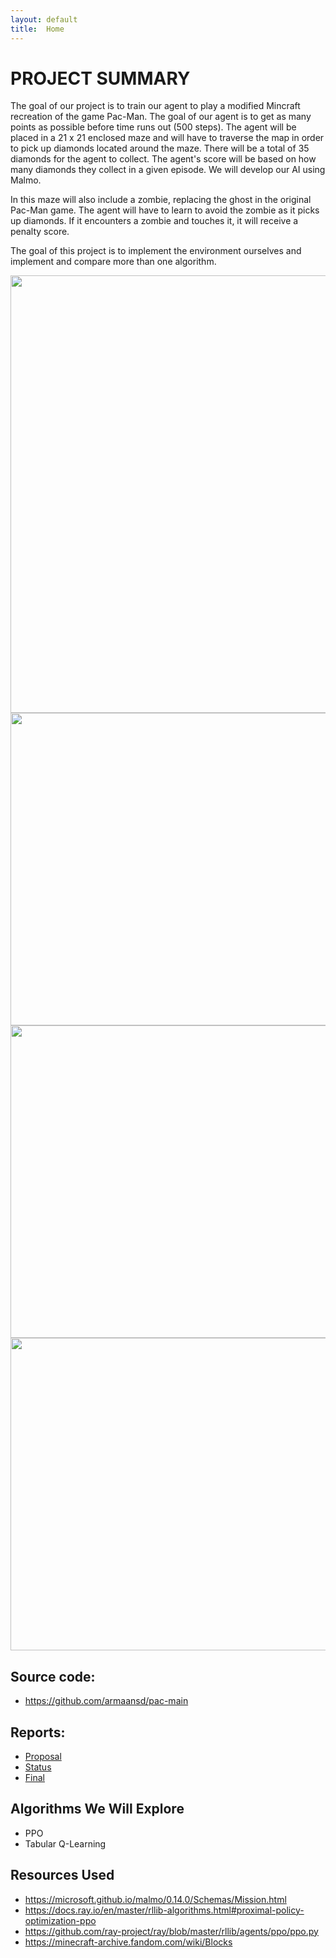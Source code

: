 ```yaml
---
layout: default
title:  Home
---
```


# PROJECT SUMMARY

<p>The goal of our project is to train our agent to play a modified Mincraft recreation of the game Pac-Man. The goal of our agent is to get as many points as possible before time runs out (500 steps). The agent will be placed in a 21 x 21 enclosed maze and will have to traverse the map in order to pick up diamonds located around the maze. There will be a total of 35 diamonds for the agent to collect. The agent's score will be based on how many diamonds they collect in a given episode. We will develop our AI using Malmo. </p>

<p>In this maze will also include a zombie, replacing the ghost in the original Pac-Man game. The agent will have to learn to avoid the zombie as it picks up diamonds. If it encounters a zombie and touches it, it will receive a penalty score.</p>

<p>The goal of this project is to implement the environment ourselves and implement and compare more than one algorithm. </p>

<img src="https://user-images.githubusercontent.com/75513952/143676889-5ba0d833-10fb-4568-87b7-7dbb9cb87a60.png" width="1000" height="700">

<img src="https://user-images.githubusercontent.com/75513952/143676641-45fbcbaf-842f-4e17-808b-c54a588448a0.png" width="700" height="500">
<img src="https://user-images.githubusercontent.com/75513952/143676574-9cbbb382-7f74-49aa-b04b-06b1dbf32708.png" width="700" height="500">
<img src="https://user-images.githubusercontent.com/75513952/143676588-5da81454-81ae-4428-adb4-72fdf4013a3e.png" width="700" height="500">


## Source code: 
- <https://github.com/armaansd/pac-main>

## Reports:
- [Proposal](proposal.html)
- [Status](status.html)
- [Final](final.html)

## Algorithms We Will Explore
- PPO
- Tabular Q-Learning

## Resources Used 

- <https://microsoft.github.io/malmo/0.14.0/Schemas/Mission.html>
- <https://docs.ray.io/en/master/rllib-algorithms.html#proximal-policy-optimization-ppo>   
- <https://github.com/ray-project/ray/blob/master/rllib/agents/ppo/ppo.py>    
- <https://minecraft-archive.fandom.com/wiki/Blocks>


[quickref]: https://github.com/mundimark/quickrefs/blob/master/HTML.md
